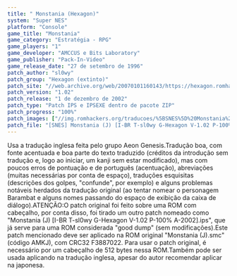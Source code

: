 ```yaml
---
title: " Monstania (Hexagon)"
system: "Super NES"
platform: "Console"
game_title: "Monstania"
game_category: "Estratégia - RPG"
game_players: "1"
game_developer: "AMCCUS e Bits Laboratory"
game_publisher: "Pack-In-Video"
game_release_date: "27 de setembro de 1996"
patch_author: "sl0wy"
patch_group: "Hexagon (extinto)"
patch_site: "//web.archive.org/web/20070101160143/https://hexagon.romhack.net// (fora do ar)"
patch_version: "1.02"
patch_release: "1 de dezembro de 2002"
patch_type: "Patch IPS e IPSEXE dentro de pacote ZIP"
patch_progress: "100%"
patch_images: ["//img.romhackers.org/traducoes/%5BSNES%5D%20Monstania%20-%20Hexagon%20-%201.png","//img.romhackers.org/traducoes/%5BSNES%5D%20Monstania%20-%20Hexagon%20-%202.png","//img.romhackers.org/traducoes/%5BSNES%5D%20Monstania%20-%20Hexagon%20-%203.png"]
patch_file: "[SNES] Monstania (J) [I-BR T-sl0wy G-Hexagon V-1.02 P-100% A-2002].zip"
---
```

Usa a tradução inglesa feita pelo grupo Aeon Genesis.Tradução boa, com fonte acentuada e boa parte do texto traduzido (créditos da introdução sem tradução e, logo ao iniciar, um kanji sem estar modificado), mas com poucos erros de pontuação e de português (acentuação), abreviações (muitas necessárias por conta de espaço), traduções esquisitas (descrições dos golpes, "confunde", por exemplo) e alguns problemas notáveis herdados da tradução original (ao tentar nomear o personagem Barambat e alguns nomes passando do espaço de exibição da caixa de diálogo).ATENÇÃO:O patch original foi feito sobre uma ROM com cabeçalho, por conta disso, foi tirado um outro patch nomeado como "Monstania (J) [I-BR T-sl0wy G-Hexagon V-1.02 P-100% A-2002].ips", que já serve para uma ROM considerada "good dump" (sem modificações).Este patch mencionado deve ser aplicado na ROM original "Monstania (J).smc" (código AMKJ), com CRC32 F3887022. Para usar o patch original, é necessário por um cabeçalho de 512 bytes nessa ROM.Também pode ser usada aplicando na tradução inglesa, apesar do autor recomendar aplicar na japonesa.